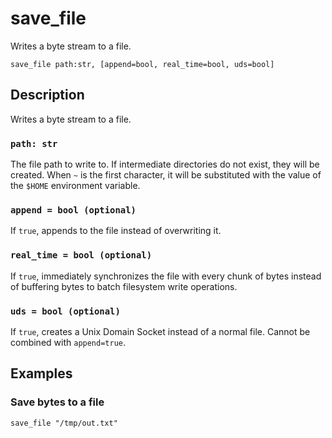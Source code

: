 # save_file

Writes a byte stream to a file.

```tql
save_file path:str, [append=bool, real_time=bool, uds=bool]
```

## Description

Writes a byte stream to a file.

### `path: str`

The file path to write to. If intermediate directories do not exist, they will
be created. When `~` is the first character, it will be substituted with the
value of the `$HOME` environment variable.

### `append = bool (optional)`

If `true`, appends to the file instead of overwriting it.

### `real_time = bool (optional)`

If `true`, immediately synchronizes the file with every chunk of bytes instead
of buffering bytes to batch filesystem write operations.

### `uds = bool (optional)`

If `true`, creates a Unix Domain Socket instead of a normal file. Cannot be
combined with `append=true`.

## Examples

### Save bytes to a file

```tql
save_file "/tmp/out.txt"
```
